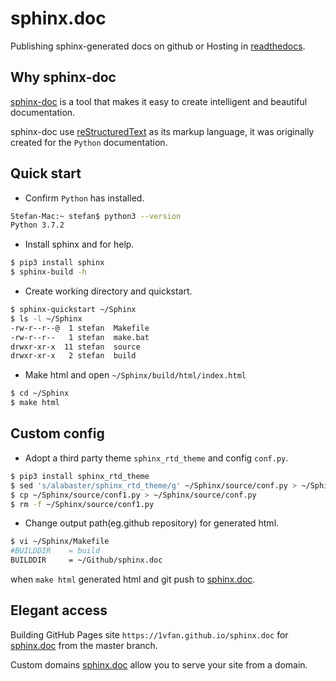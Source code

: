 # sphinx.doc

Publishing sphinx-generated docs on github or Hosting in [readthedocs](https://readthedocs.org).

## Why sphinx-doc

[sphinx-doc](http://www.sphinx-doc.org/en/master/) is a tool that makes it easy to create intelligent and beautiful documentation.

sphinx-doc use [reStructuredText](http://www.pythondoc.com/sphinx/contents.html) as its markup language, it was originally created for the ``Python`` documentation.

## Quick start

- Confirm ``Python`` has installed.

```bash
Stefan-Mac:~ stefan$ python3 --version
Python 3.7.2
```

- Install sphinx and for help.

```bash
$ pip3 install sphinx
$ sphinx-build -h
```

- Create working directory and quickstart.

```bash
$ sphinx-quickstart ~/Sphinx
$ ls -l ~/Sphinx
-rw-r--r--@  1 stefan  Makefile
-rw-r--r--   1 stefan  make.bat
drwxr-xr-x  11 stefan  source
drwxr-xr-x   2 stefan  build
```

- Make html and open ``~/Sphinx/build/html/index.html``

```bash
$ cd ~/Sphinx
$ make html
```

## Custom config

- Adopt a third party theme ``sphinx_rtd_theme`` and config ``conf.py``.

```bash
$ pip3 install sphinx_rtd_theme
$ sed 's/alabaster/sphinx_rtd_theme/g' ~/Sphinx/source/conf.py > ~/Sphinx/source/conf1.py
$ cp ~/Sphinx/source/conf1.py > ~/Sphinx/source/conf.py
$ rm -f ~/Sphinx/source/conf1.py
```

- Change output path(eg.github repository) for generated html.

```bash
$ vi ~/Sphinx/Makefile
#BUILDDIR    = build
BUILDDIR     = ~/Github/sphinx.doc
```

when ``make html`` generated html and git push to [sphinx.doc](https://github.com/1vfan/sphinx.doc).

## Elegant access

Building GitHub Pages site `https://1vfan.github.io/sphinx.doc` for [sphinx.doc](https://github.com/1vfan/sphinx.doc) from the master branch. 

Custom domains [sphinx.doc](doc.lvfan.me) allow you to serve your site from a domain.
